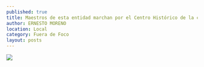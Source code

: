 ```yaml
---
published: true
title: Maestros de esta entidad marchan por el Centro Histórico de la capital
author: ERNESTO MORENO
location: Local
category: Fuera de Foco
layout: posts
---
```


![](http://i.imgur.com/sScVIJ5m.jpg)

